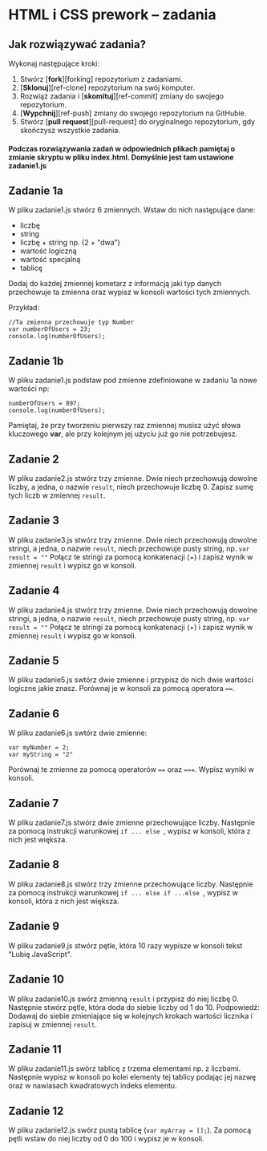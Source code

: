 #  HTML i CSS prework &ndash; zadania

## Jak rozwiązywać zadania?

Wykonaj następujące kroki:

1. Stwórz [**fork**][forking] repozytorium z zadaniami.
2. [**Sklonuj**][ref-clone] repozytorium na swój komputer.
3. Rozwiąż zadania i [**skomituj**][ref-commit] zmiany do swojego repozytorium.
4. [**Wypchnij**][ref-push] zmiany do swojego repozytorium na GitHubie.
5. Stwórz [**pull request**][pull-request] do oryginalnego repozytorium, gdy  skończysz wszystkie zadania.

#### Podczas rozwiązywania zadań w odpowiednich plikach pamiętaj o zmianie skryptu w pliku index.html. Domyślnie jest tam ustawione zadanie1.js

## Zadanie 1a
W pliku zadanie1.js stwórz 6 zmiennych. Wstaw do nich następujące dane:

* liczbę
* string
* liczbę + string np. (2 + "dwa")
* wartość logiczną
* wartość specjalną
* tablicę

Dodaj do każdej zmiennej kometarz z informacją jaki typ danych przechowuje ta zmienna oraz wypisz w konsoli wartości tych zmiennych.

Przykład:
```
//Ta zmienna przechowuje typ Number
var numberOfUsers = 23;
console.log(numberOfUsers);
```

## Zadanie 1b
W pliku zadanie1.js podstaw pod zmienne zdefiniowane w zadaniu 1a nowe wartości np:

```
numberOfUsers = 897;
console.log(numberOfUsers);
```
Pamiętaj, że przy tworzeniu pierwszy raz zmiennej musisz użyć słowa kluczowego **var**, ale przy kolejnym jej użyciu już go nie potrzebujesz.

## Zadanie 2
W pliku zadanie2.js stwórz trzy zmienne. Dwie niech przechowują dowolne liczby, a jedna, o nazwie ```result```, niech przechowuje liczbę 0.
Zapisz sumę tych liczb w zmiennej ```result```.


## Zadanie 3
W pliku zadanie3.js stwórz trzy zmienne. Dwie niech przechowują dowolne stringi, a jedna, o nazwie ```result```, niech przechowuje pusty string, np. ```var result = ""```
Połącz te stringi za pomocą konkatenacji (+) i zapisz wynik w  zmiennej ```result``` i wypisz go w konsoli.

## Zadanie 4
W pliku zadanie4.js stwórz trzy zmienne. Dwie niech przechowują dowolne stringi, a jedna, o nazwie ```result```, niech przechowuje pusty string, np. ```var result = ""```
Połącz te stringi za pomocą konkatenacji (+) i zapisz wynik w  zmiennej ```result``` i wypisz go w konsoli.

## Zadanie 5
W pliku zadanie5.js swtórz dwie zmienne i przypisz do nich dwie wartości logiczne jakie znasz. Porównaj je w konsoli za pomocą operatora ```==```.

## Zadanie 6
W pliku zadanie6.js swtórz dwie zmienne:

 ```
var myNumber = 2;
var myString = "2"
 ```

Porównaj te zmienne za pomocą operatorów ```==``` oraz ```===```.
Wypisz wyniki w konsoli.

## Zadanie 7
W pliku zadanie7.js stwórz dwie zmienne przechowujące liczby. Następnie za pomocą instrukcji warunkowej ```if ... else ```, wypisz w konsoli, która z nich jest większa.

## Zadanie 8
W pliku zadanie8.js stwórz trzy zmienne przechowujące liczby. Następnie za pomocą instrukcji warunkowej ```if ... else if ...else ```, wypisz w konsoli, która z nich jest większa.


## Zadanie 9
W pliku zadanie9.js stwórz pętle, która 10 razy wypisze w konsoli tekst "Lubię JavaScript".


## Zadanie 10
W pliku zadanie10.js swórz zmienną ```result``` i przypisz do niej liczbę 0. Następnie stwórz pętle, która doda do siebie liczby od 1 do 10. Podpowiedź: Dodawaj do siebie zmieniające się w kolejnych krokach wartości licznika i zapisuj w zmiennej ```result```.

## Zadanie 11
W pliku zadanie11.js swórz tablicę z trzema elementami np. z liczbami. Następnie wypisz w konsoli po kolei elementy tej tablicy podając jej nazwę oraz w nawiasach kwadratowych indeks elementu.

## Zadanie 12
W pliku zadanie12.js swórz pustą tablicę (```var myArray = [];```).
Za pomocą pętli wstaw do niej liczby od 0 do 100 i wypisz je w konsoli.
